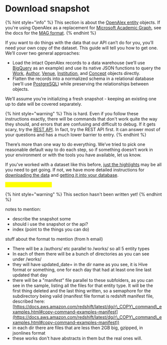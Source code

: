 # Download snapshot

{% hint style="info" %}
This section is about the [OpenAlex entity](../about-the-data/) objects. If you're using OpenAlex as a replacement for [Microsoft Academic Graph](https://www.microsoft.com/en-us/research/project/microsoft-academic-graph/), see the docs for the [MAG format](mag-format.md).
{% endhint %}

If you want to do things with the data that our API can’t do for you, you’ll need your own copy of the dataset. This guide will tell you how to get one. We’ll cover two general approaches:

* Load the intact OpenAlex records to a data warehouse (we’ll use [BigQuery](https://cloud.google.com/bigquery) as an example) and use its native JSON functions to query the [Work](https://app.gitbook.com/o/q9WAeozYo93Avo9VPiOf/s/Sj6S26Opvy3KVj3QQGMc/about-the-data/work), [Author](https://app.gitbook.com/o/q9WAeozYo93Avo9VPiOf/s/Sj6S26Opvy3KVj3QQGMc/about-the-data/author), [Venue](https://app.gitbook.com/o/q9WAeozYo93Avo9VPiOf/s/Sj6S26Opvy3KVj3QQGMc/about-the-data/venue), [Institution](https://app.gitbook.com/o/q9WAeozYo93Avo9VPiOf/s/Sj6S26Opvy3KVj3QQGMc/about-the-data/institution), and [Concept](https://app.gitbook.com/o/q9WAeozYo93Avo9VPiOf/s/Sj6S26Opvy3KVj3QQGMc/about-the-data/concept) objects directly.
* Flatten the records into a normalized schema in a relational database (we’ll use [PostgreSQL](https://www.postgresql.org)) while preserving the relationships between objects.

We’ll assume you’re initializing a fresh snapshot - keeping an existing one up to date will be covered separately.

{% hint style="warning" %}
This is hard. Even if you follow these instructions exactly, there will be commands that don't work quite the way they should, and errors that are confusing and difficult to debug. If it gets scary, try the [REST API](https://openalex.org/rest-api). In fact, try the REST API first. It can answer most of your questions and has a much lower barrier to entry.&#x20;
{% endhint %}

There’s more than one way to do everything. We’ve tried to pick one reasonable default way to do each step, so if something doesn’t work in your environment or with the tools you have available, let us know.

If you've worked with a dataset like this before, [just the highlights](just-the-highlights.md) may be all you need to get going. If not, we have more detailed instructions for [downloading the data](download-to-your-machine.md) and [getting it into your database](upload-to-your-database/).





<mark style="color:yellow;">vvv old notes here vvv</mark>

{% hint style="warning" %}
This section hasn't been written yet!
{% endhint %}

notes to mention:

* describe the snapshot some
* should i use the snapshot or the api?
* index (point to the things you can do)

stuff about the format to mention (from h email)

* There will be a /authors/ etc parallel to /works/ so all 5 entity types
* In each of them there will be a bunch of directories as you can see under /works/
* they will have updated\_date= in the dir name as you see, it is Hive format or something, one for each day that had at least one line last updated that day
* there will be a "manifest" file parallel to these subfolders, as you can see in the sample, listing all the files for that entity type.  It will be the first thing deleted and the last thing written, so a semaphore for the subdirectory being valid (manifest file format is redshift manifest file, described here:[https://docs.aws.amazon.com/redshift/latest/dg/r\_COPY\_command\_examples.html#copy-command-examples-manifest](https://docs.aws.amazon.com/redshift/latest/dg/r\_COPY\_command\_examples.html#copy-command-examples-manifest))
* in each dir there are files that are less then 2GB big, gzipped, in jsonlines format&#x20;
* these works don't have abstracts in them but the real ones will.
